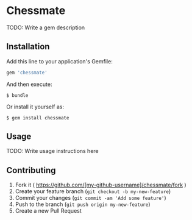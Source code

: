 # Chessmate

TODO: Write a gem description

## Installation

Add this line to your application's Gemfile:

```ruby
gem 'chessmate'
```

And then execute:

    $ bundle

Or install it yourself as:

    $ gem install chessmate

## Usage

TODO: Write usage instructions here

## Contributing

1. Fork it ( https://github.com/[my-github-username]/chessmate/fork )
2. Create your feature branch (`git checkout -b my-new-feature`)
3. Commit your changes (`git commit -am 'Add some feature'`)
4. Push to the branch (`git push origin my-new-feature`)
5. Create a new Pull Request
